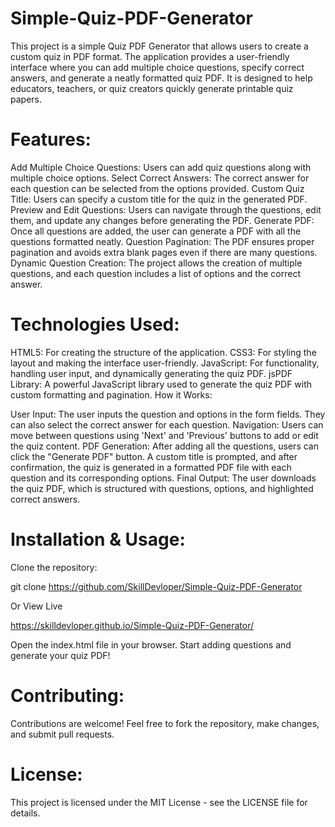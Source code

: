 # Simple-Quiz-PDF-Generator
This project is a simple Quiz PDF Generator that allows users to create a custom quiz in PDF format. The application provides a user-friendly interface where you can add multiple choice questions, specify correct answers, and generate a neatly formatted quiz PDF. It is designed to help educators, teachers, or quiz creators quickly generate printable quiz papers.

# Features:

Add Multiple Choice Questions: Users can add quiz questions along with multiple choice options.
Select Correct Answers: The correct answer for each question can be selected from the options provided.
Custom Quiz Title: Users can specify a custom title for the quiz in the generated PDF.
Preview and Edit Questions: Users can navigate through the questions, edit them, and update any changes before generating the PDF.
Generate PDF: Once all questions are added, the user can generate a PDF with all the questions formatted neatly.
Question Pagination: The PDF ensures proper pagination and avoids extra blank pages even if there are many questions.
Dynamic Question Creation: The project allows the creation of multiple questions, and each question includes a list of options and the correct answer.

# Technologies Used:

HTML5: For creating the structure of the application.
CSS3: For styling the layout and making the interface user-friendly.
JavaScript: For functionality, handling user input, and dynamically generating the quiz PDF.
jsPDF Library: A powerful JavaScript library used to generate the quiz PDF with custom formatting and pagination.
How it Works:

User Input: The user inputs the question and options in the form fields. They can also select the correct answer for each question.
Navigation: Users can move between questions using 'Next' and 'Previous' buttons to add or edit the quiz content.
PDF Generation: After adding all the questions, users can click the "Generate PDF" button. A custom title is prompted, and after confirmation, the quiz is generated in a formatted PDF file with each question and its corresponding options.
Final Output: The user downloads the quiz PDF, which is structured with questions, options, and highlighted correct answers.

# Installation & Usage:

Clone the repository:

git clone https://github.com/SkillDevloper/Simple-Quiz-PDF-Generator

Or View Live

https://skilldevloper.github.io/Simple-Quiz-PDF-Generator/

Open the index.html file in your browser.
Start adding questions and generate your quiz PDF!

# Contributing:

Contributions are welcome! Feel free to fork the repository, make changes, and submit pull requests.
# License:

This project is licensed under the MIT License - see the LICENSE file for details.
